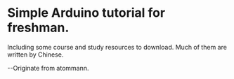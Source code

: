 # Simple Arduino tutorial for freshman.
Including some course and study resources to download.
Much of them are written by Chinese.

--Originate from atommann.
